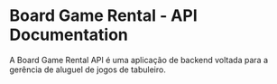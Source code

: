 # Board Game Rental - API Documentation

A Board Game Rental API é uma aplicação de backend voltada para a gerência de aluguel de jogos de tabuleiro.